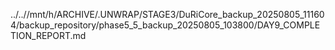 ../..//mnt/h/ARCHIVE/.UNWRAP/STAGE3/DuRiCore_backup_20250805_111604/backup_repository/phase5_5_backup_20250805_103800/DAY9_COMPLETION_REPORT.md